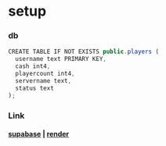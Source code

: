 # setup
### db

```js
CREATE TABLE IF NOT EXISTS public.players (
  username text PRIMARY KEY,
  cash int4,
  playercount int4,
  servername text,
  status text
);
```
### Link
#### [supabase](https://supabase.com)  |  [render](https://render.com)
